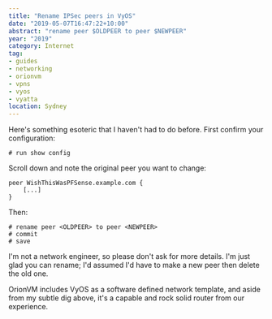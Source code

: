```yaml
---
title: "Rename IPSec peers in VyOS"
date: "2019-05-07T16:47:22+10:00"
abstract: "rename peer $OLDPEER to peer $NEWPEER"
year: "2019"
category: Internet
tag:
- guides
- networking
- orionvm
- vpns
- vyos
- vyatta
location: Sydney
---
```

Here's something esoteric that I haven't had to do before. First confirm your configuration:

    # run show config

Scroll down and note the original peer you want to change:

    peer WishThisWasPFSense.example.com {
        [...]
    }

Then:

    # rename peer <OLDPEER> to peer <NEWPEER>
    # commit
    # save

I'm not a network engineer, so please don't ask for more details. I'm just glad you can rename; I'd assumed I'd have to make a new peer then delete the old one.

OrionVM includes VyOS as a software defined network template, and aside from my subtle dig above, it's a capable and rock solid router from our experience.

